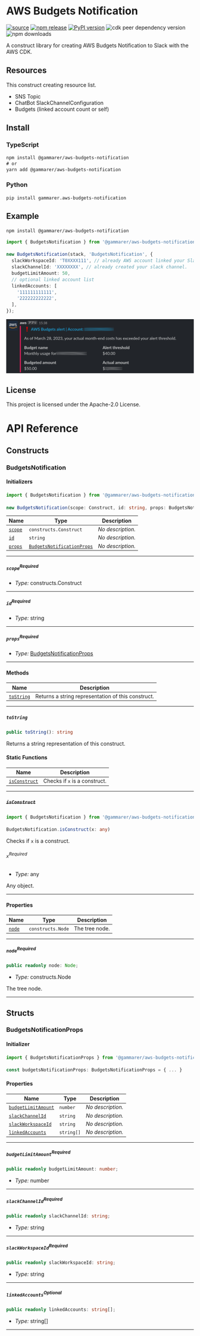 # AWS Budgets Notification

[![source](https://img.shields.io/badge/source-github-blue?logo=github)](https://github.com/yicr/aws-budgets-notification)
[![npm release](https://img.shields.io/npm/v/@gammarer/aws-budgets-notification?label=npm)](https://www.npmjs.com/package/@gammarer/aws-budgets-notification)
[![PyPI version](https://img.shields.io/pypi/v/gammarer.aws-budgets-notification)](https://pypi.org/project/gammarer.aws-budgets-notification/)
![cdk peer dependency version](https://img.shields.io/npm/dependency-version/@gammarer/aws-budgets-notification/peer/aws-cdk-lib?label=cdk)
![npm downloads](https://img.shields.io/npm/dt/@gammarer/aws-budgets-notification)

A construct library for creating AWS Budgets Notification to Slack with the AWS CDK.


## Resources

This construct creating resource list.

- SNS Topic
- ChatBot SlackChannelConfiguration
- Budgets (linked account count or self)

## Install

### TypeScript

```shell
npm install @gammarer/aws-budgets-notification
# or
yarn add @gammarer/aws-budgets-notification
```

### Python

```shell
pip install gammarer.aws-budgets-notification
```

## Example

```shell
npm install @gammarer/aws-budgets-notification
```

```typescript
import { BudgetsNotification } from '@gammarer/aws-budgets-notification';

new BudgetsNotification(stack, 'BudgetsNotification', {
  slackWorkspaceId: 'T0XXXX111', // already AWS account linked your Slack.
  slackChannelId: 'XXXXXXXX', // already created your slack channel.
  budgetLimitAmount: 50,
  // optional linked account list
  linkedAccounts: [
    '111111111111',
    '222222222222',
  ],
});

```

![example notification](./docs/slack-notification-image.png)


## License

This project is licensed under the Apache-2.0 License.

# API Reference <a name="API Reference" id="api-reference"></a>

## Constructs <a name="Constructs" id="Constructs"></a>

### BudgetsNotification <a name="BudgetsNotification" id="@gammarer/aws-budgets-notification.BudgetsNotification"></a>

#### Initializers <a name="Initializers" id="@gammarer/aws-budgets-notification.BudgetsNotification.Initializer"></a>

```typescript
import { BudgetsNotification } from '@gammarer/aws-budgets-notification'

new BudgetsNotification(scope: Construct, id: string, props: BudgetsNotificationProps)
```

| **Name** | **Type** | **Description** |
| --- | --- | --- |
| <code><a href="#@gammarer/aws-budgets-notification.BudgetsNotification.Initializer.parameter.scope">scope</a></code> | <code>constructs.Construct</code> | *No description.* |
| <code><a href="#@gammarer/aws-budgets-notification.BudgetsNotification.Initializer.parameter.id">id</a></code> | <code>string</code> | *No description.* |
| <code><a href="#@gammarer/aws-budgets-notification.BudgetsNotification.Initializer.parameter.props">props</a></code> | <code><a href="#@gammarer/aws-budgets-notification.BudgetsNotificationProps">BudgetsNotificationProps</a></code> | *No description.* |

---

##### `scope`<sup>Required</sup> <a name="scope" id="@gammarer/aws-budgets-notification.BudgetsNotification.Initializer.parameter.scope"></a>

- *Type:* constructs.Construct

---

##### `id`<sup>Required</sup> <a name="id" id="@gammarer/aws-budgets-notification.BudgetsNotification.Initializer.parameter.id"></a>

- *Type:* string

---

##### `props`<sup>Required</sup> <a name="props" id="@gammarer/aws-budgets-notification.BudgetsNotification.Initializer.parameter.props"></a>

- *Type:* <a href="#@gammarer/aws-budgets-notification.BudgetsNotificationProps">BudgetsNotificationProps</a>

---

#### Methods <a name="Methods" id="Methods"></a>

| **Name** | **Description** |
| --- | --- |
| <code><a href="#@gammarer/aws-budgets-notification.BudgetsNotification.toString">toString</a></code> | Returns a string representation of this construct. |

---

##### `toString` <a name="toString" id="@gammarer/aws-budgets-notification.BudgetsNotification.toString"></a>

```typescript
public toString(): string
```

Returns a string representation of this construct.

#### Static Functions <a name="Static Functions" id="Static Functions"></a>

| **Name** | **Description** |
| --- | --- |
| <code><a href="#@gammarer/aws-budgets-notification.BudgetsNotification.isConstruct">isConstruct</a></code> | Checks if `x` is a construct. |

---

##### ~~`isConstruct`~~ <a name="isConstruct" id="@gammarer/aws-budgets-notification.BudgetsNotification.isConstruct"></a>

```typescript
import { BudgetsNotification } from '@gammarer/aws-budgets-notification'

BudgetsNotification.isConstruct(x: any)
```

Checks if `x` is a construct.

###### `x`<sup>Required</sup> <a name="x" id="@gammarer/aws-budgets-notification.BudgetsNotification.isConstruct.parameter.x"></a>

- *Type:* any

Any object.

---

#### Properties <a name="Properties" id="Properties"></a>

| **Name** | **Type** | **Description** |
| --- | --- | --- |
| <code><a href="#@gammarer/aws-budgets-notification.BudgetsNotification.property.node">node</a></code> | <code>constructs.Node</code> | The tree node. |

---

##### `node`<sup>Required</sup> <a name="node" id="@gammarer/aws-budgets-notification.BudgetsNotification.property.node"></a>

```typescript
public readonly node: Node;
```

- *Type:* constructs.Node

The tree node.

---


## Structs <a name="Structs" id="Structs"></a>

### BudgetsNotificationProps <a name="BudgetsNotificationProps" id="@gammarer/aws-budgets-notification.BudgetsNotificationProps"></a>

#### Initializer <a name="Initializer" id="@gammarer/aws-budgets-notification.BudgetsNotificationProps.Initializer"></a>

```typescript
import { BudgetsNotificationProps } from '@gammarer/aws-budgets-notification'

const budgetsNotificationProps: BudgetsNotificationProps = { ... }
```

#### Properties <a name="Properties" id="Properties"></a>

| **Name** | **Type** | **Description** |
| --- | --- | --- |
| <code><a href="#@gammarer/aws-budgets-notification.BudgetsNotificationProps.property.budgetLimitAmount">budgetLimitAmount</a></code> | <code>number</code> | *No description.* |
| <code><a href="#@gammarer/aws-budgets-notification.BudgetsNotificationProps.property.slackChannelId">slackChannelId</a></code> | <code>string</code> | *No description.* |
| <code><a href="#@gammarer/aws-budgets-notification.BudgetsNotificationProps.property.slackWorkspaceId">slackWorkspaceId</a></code> | <code>string</code> | *No description.* |
| <code><a href="#@gammarer/aws-budgets-notification.BudgetsNotificationProps.property.linkedAccounts">linkedAccounts</a></code> | <code>string[]</code> | *No description.* |

---

##### `budgetLimitAmount`<sup>Required</sup> <a name="budgetLimitAmount" id="@gammarer/aws-budgets-notification.BudgetsNotificationProps.property.budgetLimitAmount"></a>

```typescript
public readonly budgetLimitAmount: number;
```

- *Type:* number

---

##### `slackChannelId`<sup>Required</sup> <a name="slackChannelId" id="@gammarer/aws-budgets-notification.BudgetsNotificationProps.property.slackChannelId"></a>

```typescript
public readonly slackChannelId: string;
```

- *Type:* string

---

##### `slackWorkspaceId`<sup>Required</sup> <a name="slackWorkspaceId" id="@gammarer/aws-budgets-notification.BudgetsNotificationProps.property.slackWorkspaceId"></a>

```typescript
public readonly slackWorkspaceId: string;
```

- *Type:* string

---

##### `linkedAccounts`<sup>Optional</sup> <a name="linkedAccounts" id="@gammarer/aws-budgets-notification.BudgetsNotificationProps.property.linkedAccounts"></a>

```typescript
public readonly linkedAccounts: string[];
```

- *Type:* string[]

---



